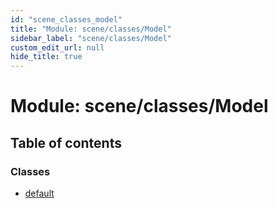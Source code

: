 ```yaml
---
id: "scene_classes_model"
title: "Module: scene/classes/Model"
sidebar_label: "scene/classes/Model"
custom_edit_url: null
hide_title: true
---
```


# Module: scene/classes/Model

## Table of contents

### Classes

- [default](../classes/scene_classes_model.default.md)
